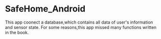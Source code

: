 # SafeHome_Android
This app coonect a database,which contains all data of user's information and sensor state.
For some reasons,this app missed many functions written in the book.

